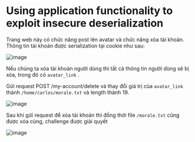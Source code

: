 # Using application functionality to exploit insecure deserialization

Trang web này có chức năng post lên avatar và chức năng xóa tài khoản. Thông tin tài khoản được serialization tại cookie như sau:

![image](https://user-images.githubusercontent.com/68894302/178281107-9e600fb8-ee72-4d0c-a75a-3e077f6e9489.png)

Nếu chúng ta xóa tài khoản người dùng thì tất cả thông tin người dùng sẽ bị xóa, trong đó có `avatar_link` . 

Gửi request POST /my-account/delete và thay đổi giá trị của `avatar_link` thành `/home/carlos/morale.txt` và length thành 19.

![image](https://user-images.githubusercontent.com/68894302/178281768-683dcb1a-8585-407c-9ec5-059716cabe4b.png)

Sau khi gửi request để xóa tài khoản thì đồng thời file `/morale.txt` cũng được xóa cùng, challenge được giải quyết

![image](https://user-images.githubusercontent.com/68894302/178282610-052dd5dd-6557-4e1a-acfd-dafa79827316.png)